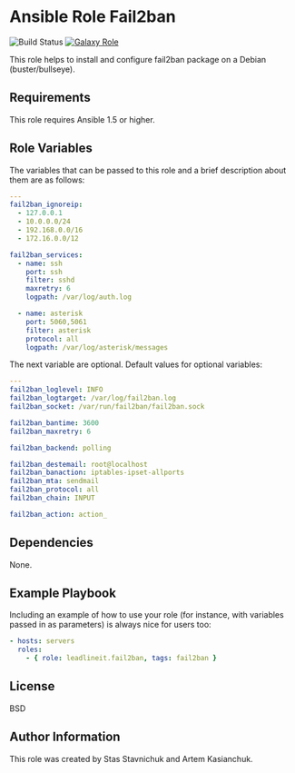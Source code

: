 # Ansible Role Fail2ban

![Build Status](https://github.com/leadlineit/ansible-role-fail2ban/actions/workflows/ansible-galaxy-ci.yml/badge.svg)
[![Galaxy Role](https://img.shields.io/badge/Ansible--Galaxy-leadlineit.fail2ban-blue.svg?logo=ansible&logoColor=white)](https://galaxy.ansible.com/leadlineit/fail2ban/)

This role helps to install and configure fail2ban package on a Debian (buster/bullseye).

Requirements
------------

This role requires Ansible 1.5 or higher.

Role Variables
--------------

The variables that can be passed to this role and a brief description about them are as follows:

```yaml
---
fail2ban_ignoreip: 
  - 127.0.0.1
  - 10.0.0.0/24
  - 192.168.0.0/16
  - 172.16.0.0/12

fail2ban_services:
  - name: ssh
    port: ssh
    filter: sshd
    maxretry: 6
    logpath: /var/log/auth.log

  - name: asterisk
    port: 5060,5061
    filter: asterisk
    protocol: all
    logpath: /var/log/asterisk/messages
```

The next variable are optional.
Default values for optional variables:

```yaml
---
fail2ban_loglevel: INFO
fail2ban_logtarget: /var/log/fail2ban.log
fail2ban_socket: /var/run/fail2ban/fail2ban.sock

fail2ban_bantime: 3600
fail2ban_maxretry: 6

fail2ban_backend: polling

fail2ban_destemail: root@localhost
fail2ban_banaction: iptables-ipset-allports
fail2ban_mta: sendmail
fail2ban_protocol: all
fail2ban_chain: INPUT

fail2ban_action: action_
```

Dependencies
------------

None.

Example Playbook
----------------

Including an example of how to use your role (for instance, with variables passed in as parameters) is always nice for users too:

```yaml
- hosts: servers
  roles:
    - { role: leadlineit.fail2ban, tags: fail2ban }
```

License
-------

BSD

Author Information
------------------

This role was created by Stas Stavnichuk and Artem Kasianchuk.
